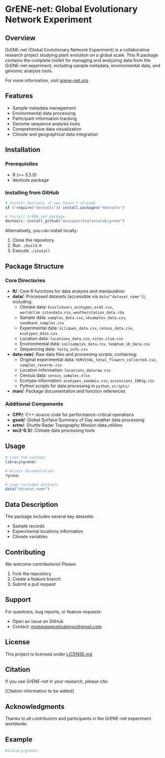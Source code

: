 <!-- README.md is generated from README.Rmd. Please edit that file -->

# GrENE-net: Global Evolutionary Network Experiment

<!-- badges: start -->
<!-- badges: end -->

## Overview

GrENE-net (Global Evolutionary Network Experiment) is a collaborative research project studying plant evolution on a global scale. This R package contains the complete toolkit for managing and analyzing data from the GrENE-net experiment, including sample metadata, environmental data, and genomic analysis tools.

For more information, visit [grene-net.org](https://grene-net.org).

## Features

- Sample metadata management
- Environmental data processing
- Participant information tracking
- Genome sequence analysis tools
- Comprehensive data visualization
- Climate and geographical data integration

## Installation

### Prerequisites

- R (>= 3.5.0)
- devtools package

### Installing from GitHub

```r
# Install devtools if you haven't already
if (!require("devtools")) install.packages("devtools")

# Install GrENE-net package
devtools::install_github("moiexpositoalonsolab/grene")
```

Alternatively, you can install locally:

1. Clone the repository
2. Run `./build.R`
3. Execute `./install`

## Package Structure

### Core Directories

- **R/**: Core R functions for data analysis and manipulation
- **data/**: Processed datasets (accessible via `data("dataset_name")`), including:
  - Climate data: `bioclimvars_ecotypes_era5.csv`, `worldclim_sitesdata.csv`, `weatherstation_data.rda`
  - Sample data: `samples_data.csv`, `sbsamples_data.csv`, `seedbank_samples.csv`
  - Experimental data: `siliques_data.csv`, `census_data.csv`, `ecotypes_data.csv`
  - Location data: `locations_data.csv`, `sites.clim.csv`
  - Environmental data: `soilsamples_data.csv`, `temphum_ib_data.csv`
  - Sequencing data: `fastq_info.csv`
- **data-raw/**: Raw data files and processing scripts, containing:
  - Original experimental data: `SURVIVAL_total_flowers_collected.csv`, `samples_records.csv`
  - Location information: `locations_dataraw.csv`
  - Census data: `census_samples.xlsx`
  - Ecotype information: `ecotypes_seedmix.csv`, `accessions_1001g.csv`
  - Python scripts for data processing in `python_scripts/`
- **man/**: Package documentation and function references

### Additional Components

- **CPP/**: C++ source code for performance-critical operations
- **gsod/**: Global Surface Summary of Day weather data processing
- **srtm/**: Shuttle Radar Topography Mission data utilities
- **wc2-0.5/**: Climate data processing tools

## Usage

```r
# Load the package
library(grene)

# Access documentation
?grene

# Load included datasets
data("dataset_name")
```

## Data Description

The package includes several key datasets:

- Sample records
- Experimental locations information
- Climate variables

## Contributing

We welcome contributions! Please:

1. Fork the repository
2. Create a feature branch
3. Submit a pull request

## Support

For questions, bug reports, or feature requests:

- Open an issue on GitHub
- Contact: [moisesexpositoalonso@gmail.com](mailto:moisesexpositoalonso@gmail.com)

## License

This project is licensed under [LICENSE.md](LICENSE.md)

## Citation

If you use GrENE-net in your research, please cite:

[Citation information to be added]

## Acknowledgments

Thanks to all contributors and participants in the GrENE-net experiment worldwide.

## Example
``` r
#library(grene)
```

